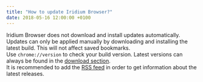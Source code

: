 ```yaml
---
title: "How to update Iridium Browser?"
date: 2018-05-16 12:00:00 +0100
---
```


Iridium Browser does not download and install updates automatically. Updates can only be applied manually by downloading and installing the latest build. This will not affect saved bookmarks.   
Use ```chrome://version``` to check your build version. Latest versions can always be found in the [download section](/downloads/ "download Iridium Browser / check for updates").   
It is recommended to add the [RSS feed](https://iridiumbrowser.de/feed.xml "add RSS feed") in order to get information about the latest releases.   
